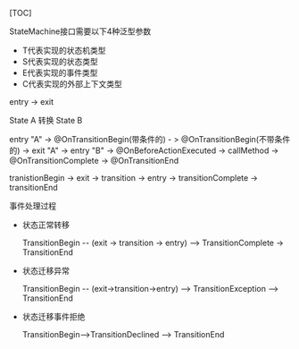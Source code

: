 [TOC]



StateMachine接口需要以下4种泛型参数

- T代表实现的状态机类型
- S代表实现的状态类型
- E代表实现的事件类型
- C代表实现的外部上下文类型





entry -> exit 



State A 转换 State B

entry "A" -> @OnTransitionBegin(带条件的) - > @OnTransitionBegin(不带条件的) ->  exit "A" -> entry "B" -> @OnBeforeActionExecuted -> callMethod -> @OnTransitionComplete -> @OnTransitionEnd



tranistionBegin -> exit -> transition -> entry -> transitionComplete -> transitionEnd



事件处理过程

- 状态正常转移

  TransitionBegin -- (exit -> transition -> entry) --> TransitionComplete -> TransitionEnd

- 状态迁移异常

  TransitionBegin -- (exit->transition->entry) --> TransitionException --> TransitionEnd

- 状态迁移事件拒绝

  TransitionBegin-->TransitionDeclined --> TransitionEnd



